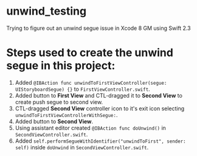 # unwind_testing
Trying to figure out an unwind segue issue in Xcode 8 GM using Swift 2.3

# Steps used to create the unwind segue in this project:

1. Added `@IBAction func unwindToFirstViewController(segue: UIStoryboardSegue) {}` to `FirstViewController.swift`.
2. Added button to **First View** and CTL-dragged it to **Second View** to create push segue to second view.
3. CTL-dragged **Second View** controller icon to it's exit icon selecting `unwindToFirstViewControllerWithSegue:`.
4. Added button to **Second View**.
5. Using assistant editor created `@IBAction func doUnwind()` in `SecondViewController.swift`.
6. Added `self.performSegueWithIdentifier("unwindToFirst", sender: self)` inside `doUnwind` in `SecondViewController.swift`.
